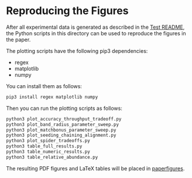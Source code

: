 # Reproducing the Figures

After all experimental data is generated as described in the [Test README](../test/README.md), the Python scripts in this directory can be used to reproduce the figures in the paper.

The plotting scripts have the following pip3 dependencies:
* regex
* matplotlib
* numpy

You can install them as follows:
```bash
pip3 install regex matplotlib numpy
```

Then you can run the plotting scripts as follows:
```bash
python3 plot_accuracy_throughput_tradeoff.py
python3 plot_band_radius_parameter_sweep.py
python3 plot_matchbonus_parameter_sweep.py
python3 plot_seeding_chaining_alignment.py
python3 plot_spider_tradeoffs.py
python3 table_full_results.py
python3 table_numeric_results.py
python3 table_relative_abundance.py
```
The resulting PDF figures and LaTeX tables will be placed in [paperfigures](../paperfigures/).
